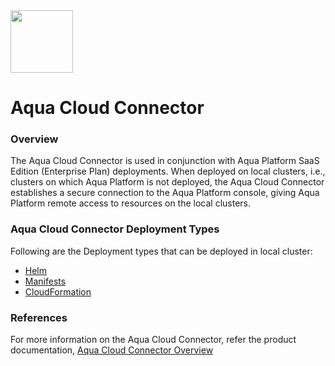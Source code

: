 <img src="https://avatars3.githubusercontent.com/u/12783832?s=200&v=4" height="100" width="100" />

# Aqua Cloud Connector

### Overview

The Aqua Cloud Connector is used in conjunction with Aqua Platform SaaS Edition (Enterprise Plan) deployments. When deployed on local clusters, i.e., clusters on which Aqua Platform is not deployed, the Aqua Cloud Connector establishes a secure connection to the Aqua Platform console, giving Aqua Platform remote access to resources on the local clusters.

### Aqua Cloud Connector Deployment Types
Following are the Deployment types that can be deployed in local cluster:
* [Helm](./kubernetes_and_openshift/helm)
* [Manifests](./kubernetes_and_openshift/manifests)
* [CloudFormation](./ecs/cloudformation/aqua-ecs-fargate)

### References
For more information on the Aqua Cloud Connector, refer the product documentation, [Aqua Cloud Connector Overview](https://docs.aquasec.com/docs/aqua-cloud-connector)